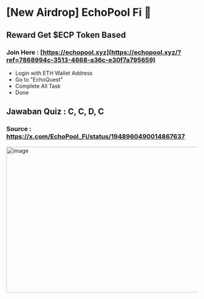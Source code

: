 # [New Airdrop] EchoPool Fi 👋
## Reward Get $ECP Token Based

### Join Here : [https://echopool.xyz](https://echopool.xyz/?ref=7868994c-3513-4668-a36c-e30f7a795659)

- Login with ETH Wallet Address
- Go to "EchoQuest" 
- Complete All Task 
- Done

## Jawaban Quiz : C, C, D, C

### Source : https://x.com/EchoPool_Fi/status/1948960490014867637

<img width="680" height="383" alt="image" src="https://github.com/user-attachments/assets/70222361-ab71-4025-b1d6-5369a1293441" />
